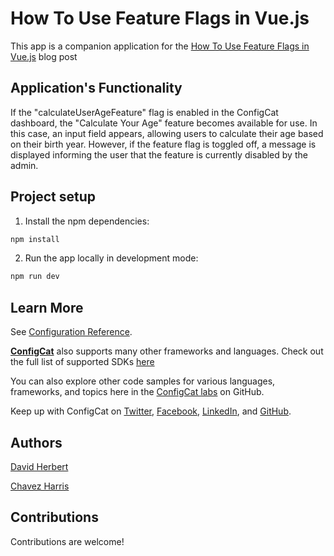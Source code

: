 # How To Use Feature Flags in Vue.js

This app is a companion application for the [How To Use Feature Flags in Vue.js](https://configcat.com/blog/2022/01/28/how-to-use-feature-flag-in-vuejs/) blog post

## Application's Functionality

If the "calculateUserAgeFeature" flag is enabled in the ConfigCat dashboard, the "Calculate Your Age" feature becomes available for use. In this case, an input field appears, allowing users to calculate their age based on their birth year. However, if the feature flag is toggled off, a message is displayed informing the user that the feature is currently disabled by the admin.

## Project setup

1. Install the npm dependencies:

```sh
npm install
```

2. Run the app locally in development mode:

```sh
npm run dev
```

## Learn More

See [Configuration Reference](https://cli.vuejs.org/config/).

[**ConfigCat**](https://configcat.com) also supports many other frameworks and languages. Check out the full list of supported SDKs [here](https://configcat.com/docs/sdk-reference/overview/)

You can also explore other code samples for various languages, frameworks, and topics here in the [ConfigCat labs](https://github.com/configcat-labs) on GitHub.

Keep up with ConfigCat on [Twitter](https://twitter.com/configcat), [Facebook](https://www.facebook.com/configcat), [LinkedIn](https://www.linkedin.com/company/configcat/), and [GitHub](https://github.com/configcat).

## Authors

[David Herbert](https://github.com/DaveyHert)

[Chavez Harris](https://github.com/codedbychavez)

## Contributions

Contributions are welcome!
